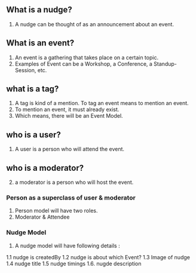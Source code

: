 ## What is a nudge?

1. A nudge can be thought of as an announcement about an event.

## What is an event?

1. An event is a gathering that takes place on a certain topic.
2. Examples of Event can be a Workshop, a Conference, a Standup-Session, etc.


## what is a tag?
1. A tag is kind of a mention. To tag an event means to mention an event.
2. To mention an event, it must already exist.
3. Which means, there will be an Event Model.


## who is a user?

1. A user is a person who will attend the event.


## who is a moderator?

2. a moderator is a person who will host the event.


### Person as a superclass of user & moderator

1. Person model will have two roles. 
2. Moderator & Attendee

### Nudge Model

1. A nudge model will have following details :

1.1 nudge is createdBy
1.2 nudge is about which Event?
1.3 Image of nudge
1.4 nudge title
1.5 nudge timings
1.6. nugde description